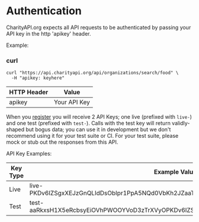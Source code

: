 # Authentication

CharityAPI.org expects all API requests to be authenticated by passing your API key in the http 'apikey' header. 

Example: 

<!-- tabs-open -->
### curl
```shell
curl "https://api.charityapi.org/api/organizations/search/food" \
  -H "apikey: keyhere"
```

<!-- tabs-close -->


HTTP Header | Value
---------- | -------
apikey | Your API Key

When you [register](https://api.charityapi.org/signup) you will receive 2 API Keys; one live (prefixed with `live-`) and one test (prefixed with `test-`). Calls with the test key will return validly-shaped but bogus data; you can use it in development but we don't recommend using it for your test suite or CI. For your test suite, please mock or stub out the responses from this API.

API Key Examples:

Key Type | Example Value
---------- | -------
Live | live-PKDv6IZSgxXEJzGnQLIdDsObIpr1PpA5NQd0VbKh2JZaaTkxsH1X5eRcbsyEiOVhPWOOYVoD3zTrXVyO
Test | test-aaRkxsH1X5eRcbsyEiOVhPWOOYVoD3zTrXVyOPKDv6IZSgxXEJzGnQLIdDsObIpr0PpA5NQz0VbQh2JZ